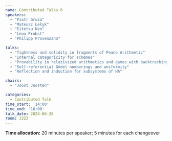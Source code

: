 ```yaml
---
name: Contributed Talks 6
speakers: 
  - "Piotr Gruza"
  - "Mateusz Łełyk"
  - "Eitetsu Ken"
  - "Léon Probst"
  - "Philipp Provenzano"

talks: 
  - "Tightness and solidity in fragments of Peano Arithmetic"
  - "Internal categoricity for schemes"
  - "Provability in relativized arithmetics and games with backtracking options"
  - "Self-referential Gödel numberings and uniformity"
  - "Reflection and induction for subsystems of HA"

chairs:
  - "Joost Joosten"

categories:
  - Contributed Talk
time_start: '14:00'
time_end: '16:00'
talk_date: 2024-06-26
room: J222
---
```

**Time allocation:** 20 minutes per speaker; 5 minutes for each changeover
